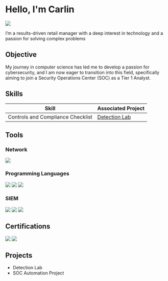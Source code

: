 # Hello, I'm Carlin
<a href="https://linkedin.com/in/carlin-bunn-b53684221"><img src="https://img.shields.io/badge/-LinkedIn-0072b1?&style=for-the-badge&logo=linkedin&logoColor=white" /></a>

I’m a results-driven retail manager with a deep interest in technology and a passion for solving complex problems

## Objective
My journey in computer science has led me to develop a passion for cybersecurity, and I am now eager to transition into this field, specifically aiming to join a Security Operations Center (SOC) as a Tier 1 Analyst.

## Skills
| Skill                                         | Associated Project         |
|-----------------------------------------------|----------------------------|
| Controls and Compliance Checklist          | <a href="https://docs.google.com/document/d/1auY1rV1FQQoorl_NJLrtOOm_ms6jlXfpublLpuZREoI/edit?usp=sharing">Detection Lab|

## Tools

### Network
<div>
    <img src="https://img.shields.io/badge/-Wireshark-1679A7?&style=for-the-badge&logo=Wireshark&logoColor=white" />

</div>

### Programming Languages
<div>
   <img src="https://img.shields.io/badge/-SQL-00A4EF?&style=for-the-badge&logo=Microsoft&logoColor=white" />
   <img src="https://img.shields.io/badge/-Linux-00A4EF?&style=for-the-badge&logo=Linux&logoColor=white" />
<img src="https://img.shields.io/badge/-Python-00A4EF?&style=for-the-badge&logo=Python&logoColor=white" />


</div>

### SIEM
<div>
    <img src="https://img.shields.io/badge/-Microsoft_Sentinel-0078D4?&style=for-the-badge&logo=Microsoft&logoColor=white" />
    <img src="https://img.shields.io/badge/-Splunk-000000?&style=for-the-badge&logo=Splunk&logoColor=white" />
    <img src="https://img.shields.io/badge/-Elastic-005571?&style=for-the-badge&logo=Elastic&logoColor=white" />
</div>

## Certifications

<div>
<img src="https://img.shields.io/badge/-Foundations_of_Cybersecurity-00A4EF?&style=for-the-badge&logo=Microsoft&logoColor=white" />
<img src="https://img.shields.io/badge/-Play_It_Safe:_Manage_Security_Risks-2E3440?&style=for-the-badge&logo=SimpleIcons&logoColor=white&labelColor=FF5555" />

</div>

## Projects
- Detection Lab
- SOC Automation Project
